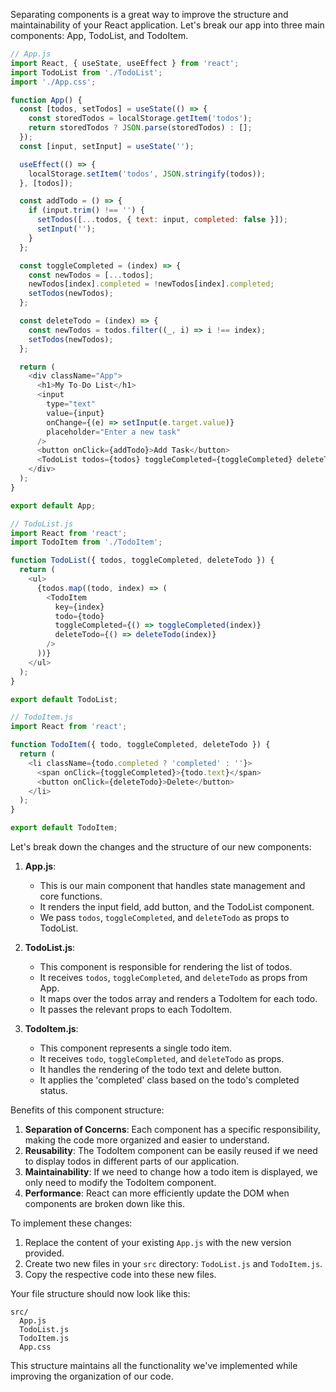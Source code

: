 Separating components is a great way to improve the structure and maintainability of your React application. Let's break our app into three main components: App, TodoList, and TodoItem.

```javascript
// App.js
import React, { useState, useEffect } from 'react';
import TodoList from './TodoList';
import './App.css';

function App() {
  const [todos, setTodos] = useState(() => {
    const storedTodos = localStorage.getItem('todos');
    return storedTodos ? JSON.parse(storedTodos) : [];
  });
  const [input, setInput] = useState('');

  useEffect(() => {
    localStorage.setItem('todos', JSON.stringify(todos));
  }, [todos]);

  const addTodo = () => {
    if (input.trim() !== '') {
      setTodos([...todos, { text: input, completed: false }]);
      setInput('');
    }
  };

  const toggleCompleted = (index) => {
    const newTodos = [...todos];
    newTodos[index].completed = !newTodos[index].completed;
    setTodos(newTodos);
  };

  const deleteTodo = (index) => {
    const newTodos = todos.filter((_, i) => i !== index);
    setTodos(newTodos);
  };

  return (
    <div className="App">
      <h1>My To-Do List</h1>
      <input
        type="text"
        value={input}
        onChange={(e) => setInput(e.target.value)}
        placeholder="Enter a new task"
      />
      <button onClick={addTodo}>Add Task</button>
      <TodoList todos={todos} toggleCompleted={toggleCompleted} deleteTodo={deleteTodo} />
    </div>
  );
}

export default App;

// TodoList.js
import React from 'react';
import TodoItem from './TodoItem';

function TodoList({ todos, toggleCompleted, deleteTodo }) {
  return (
    <ul>
      {todos.map((todo, index) => (
        <TodoItem
          key={index}
          todo={todo}
          toggleCompleted={() => toggleCompleted(index)}
          deleteTodo={() => deleteTodo(index)}
        />
      ))}
    </ul>
  );
}

export default TodoList;

// TodoItem.js
import React from 'react';

function TodoItem({ todo, toggleCompleted, deleteTodo }) {
  return (
    <li className={todo.completed ? 'completed' : ''}>
      <span onClick={toggleCompleted}>{todo.text}</span>
      <button onClick={deleteTodo}>Delete</button>
    </li>
  );
}

export default TodoItem;

```

Let's break down the changes and the structure of our new components:

1. **App.js**:
   - This is our main component that handles state management and core functions.
   - It renders the input field, add button, and the TodoList component.
   - We pass `todos`, `toggleCompleted`, and `deleteTodo` as props to TodoList.

2. **TodoList.js**:
   - This component is responsible for rendering the list of todos.
   - It receives `todos`, `toggleCompleted`, and `deleteTodo` as props from App.
   - It maps over the todos array and renders a TodoItem for each todo.
   - It passes the relevant props to each TodoItem.

3. **TodoItem.js**:
   - This component represents a single todo item.
   - It receives `todo`, `toggleCompleted`, and `deleteTodo` as props.
   - It handles the rendering of the todo text and delete button.
   - It applies the 'completed' class based on the todo's completed status.

Benefits of this component structure:

1. **Separation of Concerns**: Each component has a specific responsibility, making the code more organized and easier to understand.
2. **Reusability**: The TodoItem component can be easily reused if we need to display todos in different parts of our application.
3. **Maintainability**: If we need to change how a todo item is displayed, we only need to modify the TodoItem component.
4. **Performance**: React can more efficiently update the DOM when components are broken down like this.

To implement these changes:

1. Replace the content of your existing `App.js` with the new version provided.
2. Create two new files in your `src` directory: `TodoList.js` and `TodoItem.js`.
3. Copy the respective code into these new files.

Your file structure should now look like this:

```
src/
  App.js
  TodoList.js
  TodoItem.js
  App.css
```

This structure maintains all the functionality we've implemented while improving the organization of our code.